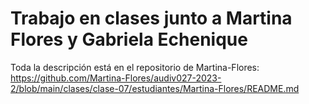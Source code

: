 # Trabajo en clases junto a Martina Flores y Gabriela Echenique

Toda la descripción está en el repositorio de Martina-Flores: https://github.com/Martina-Flores/audiv027-2023-2/blob/main/clases/clase-07/estudiantes/Martina-Flores/README.md
